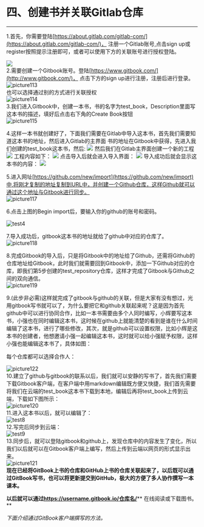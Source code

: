 # 四、创建书并关联Gitlab仓库

---

1.首先，你需要登陆[https://about.gitlab.com/gitlab-com/](https://about.gitlab.com/gitlab-com/)， 注册一个Gitlab账号,点击sign up或register按照提示注册即可，或者可以使用下方的关联账号进行授权登陆。

![](/assets/8000.png)  
2.需要创建一个Gitbook账号。登陆[https://www.gitbook.com/](http://www.gitbook.com/)， 点击下方的sign up进行注册，注册后进行登录。  
![picture113](/assets/图片3.png)  
也可以选择通过别的方式进行关联授权  
![picture114](/assets/图片4.png)  
3.我们进入Gitbook中，创建一本书，书的名字为test_book，Description里面写这本书的描述，填好后点击右下角的Create Book按钮  
![picture115](/assets/图片5.png)

4.这样一本书就创建好了，下面我们需要在Gitlab中导入这本书，首先我们需要知道这本书的地址，然后进入Gitlab的主界面
书的地址在Gitbook中获得，先进入我们创建的test_book这本书，然后:
![](/assets/8006.png)
然后我们在Gitlab主界面创建一个新的工程
![](/assets/8001.png)
工程内容如下：
![](/assets/8005.png)
点击导入后就会进入导入界面：
![](/assets/8007.png)
导入成功后就会显示这本书的内容：
![](/assets/8008.png)

5.进入网址[https://github.com/new/import](https://github.com/new/import)中,将刚才复制的地址复制到URL中，并创建一个Github仓库，这样Github就可以通过这个地址与Gitbook进行同步。  
![picture117](/assets/图片7.png)

6.点击上图的Begin import后，要输入你的github的账号和密码。

![test4](/assets/test4.png)

7.导入成功后，gitbook这本书的地址就给了github中对应的仓库了。  
![picture118](/assets/图片8.png)

8.完成Gitbook的导入后，只是将Gitbook中的地址给了Github，还需将Github的仓库地址给Gitbook，此时我们就需要回到Gitbook中，添加一下Github对应的仓库，即我们第5步创建的test\_repository仓库，这样才完成了Gitbook与Github之间的双向通信。  
![picture119](/assets/图片9.png)

9.\(此步非必需\)这样就完成了gitbook与github的关联，但是大家有没有想过，光用gitbook写书就可以了，为什么要把它和github关联起来呢？这是因为首先github中可以进行协同合作，比如一本书需要由多个人同时编写，小辉要写这本书，小强也在同时编辑这本书，这时候在github上就能清楚的看到是谁在什么时间编辑了这本书，进行了哪些修改，其次，就是github可以设置权限，比如小辉是这本书的创建者，他想邀请小强一起编辑这本书，这时就可以给小强赋予权限，这样小强也能编辑这本书了，具体如图：

每个仓库都可以选择合作人：

![picture122](/assets/图片12.png)  
10.建立了github与gitbook的联系以后，我们就可以安静的写书了，首先我们需要下载Gitbook客户端，在客户端中用markdown编辑既方便又快捷，我们首先需要将我们在云端的test\_book这本书下载到本地，编辑后再将test\_book上传到云端，下载如下图所示：  
![picture120](/assets/图片10.png)  
11.进入这本书以后，就可以编辑了：  
![test8](/assets/test8.png)  
12.写完后同步到云端：  
![test9](/assets/test9.png)  
13.同步后，就可以登陆gitbook和github上，发现仓库中的内容发生了变化，所以我们以后就可以在Gitbook客户端上编写，然后上传到云端以网页的形式显示出来。  
![picture121](/assets/图片11.png)  
**现在已经将GitBook上书的仓库和GitHub上书的仓库关联起来了，以后既可以通过GitBook写书，也可以将更新提交到GitHub，极大的方便了多人协作撰写一本课本。**

**以后就可以通过**[**https:\/\/username.gitbook.io\/仓库名\/**](https://username.gitbook.io/仓库名/)** 在线阅读或下载图书。**

_下面介绍通过GitBook客户端撰写的方法。_

